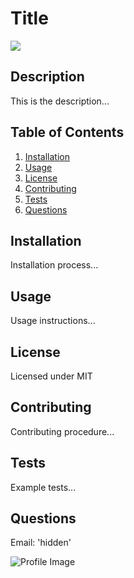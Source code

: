 
# Title
![](https://img.shields.io/apm/l/vim-mode)
## Description
This is the description...
## Table of Contents
1. [Installation](#Installation)
2. [Usage](#Usage)
3. [License](#License)
4. [Contributing](#Contributing)
5. [Tests](#Tests)
6. [Questions](#Questions)
## Installation
Installation process...
## Usage
Usage instructions...
## License
Licensed under MIT
## Contributing
Contributing procedure...
## Tests
Example tests...
## Questions
Email: 'hidden'


![Profile Image](https://avatars0.githubusercontent.com/u/25419874?v=4)